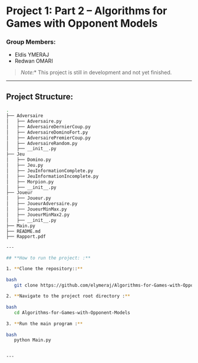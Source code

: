 # **Project 1: Part 2 – Algorithms for Games with Opponent Models**

### **Group Members:**
- Eldis YMERAJ  
- Redwan OMARI  

> *Note:** This project is still in development and not yet finished.

---

## **Project Structure:**  
```bash
.
├── Adversaire
│   ├── Adversaire.py
│   ├── AdversaireDernierCoup.py
│   ├── AdversaireDominoFort.py
│   ├── AdversairePremierCoup.py
│   ├── AdversaireRandom.py
│   ├── __init__.py
├── Jeu
│   ├── Domino.py
│   ├── Jeu.py
│   ├── JeuInformationComplete.py
│   ├── JeuInformationIncomplete.py
│   ├── Morpion.py
│   ├── __init__.py
├── Joueur
│   ├── Joueur.py
│   ├── JoueurAdversaire.py
│   ├── JoueurMinMax.py
│   ├── JoueurMinMax2.py
│   ├── __init__.py
├── Main.py
├── README.md
├── Rapport.pdf

---

## **How to run the project: :**  

1. **Clone the repository::**  
   
bash
   git clone https://github.com/elymeraj/Algorithms-for-Games-with-Opponent-Models.git
  
2. **Navigate to the project root directory :**  
   
bash
   cd Algorithms-for-Games-with-Opponent-Models
  
3. **Run the main program :**  
   
bash
   python Main.py
  

---